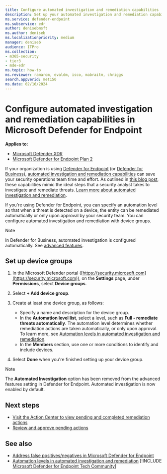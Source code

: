 ```yaml
---
title: Configure automated investigation and remediation capabilities
description: Set up your automated investigation and remediation capabilities in Microsoft Defender for Endpoint.
ms.service: defender-endpoint
ms.subservice: edr
author: denisebmsft
ms.author: deniseb
ms.localizationpriority: medium
manager: deniseb
audience: ITPro
ms.collection: 
- m365-security
- tier3
- mde-edr
ms.topic: how-to
ms.reviewer: ramarom, evaldm, isco, mabraitm, chriggs
search.appverid: met150
ms.date: 02/16/2024
---
```


# Configure automated investigation and remediation capabilities in Microsoft Defender for Endpoint

**Applies to:**
- [Microsoft Defender XDR](/defender-xdr)
- [Microsoft Defender for Endpoint Plan 2](microsoft-defender-endpoint.md)

If your organization is using [Defender for Endpoint](/windows/security/threat-protection/) (or [Defender for Business](/defender-business/mdb-overview)), [automated investigation and remediation capabilities](automated-investigations.md) can save your security operations team time and effort. As outlined in [this blog post](https://techcommunity.microsoft.com/t5/microsoft-defender-atp/enhance-your-soc-with-microsoft-defender-atp-automatic/ba-p/848946), these capabilities mimic the ideal steps that a security analyst takes to investigate and remediate threats. [Learn more about automated investigation and remediation](automated-investigations.md).

If you're using Defender for Endpoint, you can specify an automation level so that when a threat is detected on a device, the entity can be remediated automatically or only upon approval by your security team. You can configure automated investigation and remediation with device groups. 

> [!NOTE]
> In Defender for Business, automated investigation is configured automatically. See [advanced features](/defender-business/mdb-configure-security-settings#review-settings-for-advanced-features).

## Set up device groups

1. In the Microsoft Defender portal ([https://security.microsoft.com](https://security.microsoft.com)), on the **Settings** page, under **Permissions**, select **Device groups**.

2. Select **+ Add device group**.

3. Create at least one device group, as follows:

   - Specify a name and description for the device group.
   - In the **Automation level list**, select a level, such as **Full - remediate threats automatically**. The automation level determines whether remediation actions are taken automatically, or only upon approval. To learn more, see [Automation levels in automated investigation and remediation](automation-levels.md).
   - In the **Members** section, use one or more conditions to identify and include devices.

4. Select **Done** when you're finished setting up your device group.

> [!NOTE]
> The **Automated Investigation** option has been removed from the advanced features setting in Defender for Endpoint. Automated investigation is now enabled by default.

## Next steps

- [Visit the Action Center to view pending and completed remediation actions](auto-investigation-action-center.md#the-unified-action-center)
- [Review and approve pending actions](manage-auto-investigation.md)

## See also

- [Address false positives/negatives in Microsoft Defender for Endpoint](defender-endpoint-false-positives-negatives.md)
- [Automation levels in automated investigation and remediation](automation-levels.md)
[!INCLUDE [Microsoft Defender for Endpoint Tech Community](../includes/defender-mde-techcommunity.md)]
